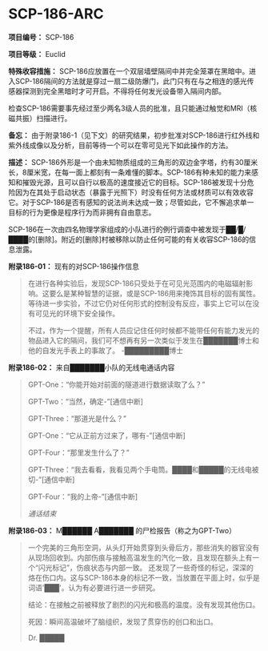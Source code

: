 # SCP-186-ARC
                        


**项目编号：** SCP-186

**项目等级：** Euclid

**特殊收容措施：** SCP-186应放置在一个双层墙壁隔间中并完全笼罩在黑暗中。进入SCP-186隔间的方法就是穿过一扇二级防爆门，此门只有在与之相连的感光传感器探测到完全黑暗时才可开启。不得将任何发光设备带入隔间内部。

检查SCP-186需要事先经过至少两名3级人员的批准，且只能通过触觉和MRI（核磁共振）扫描进行。

**备忘：** 由于附录186-1（见下文）的研究结果，初步批准对SCP-186进行红外线和紫外线成像以及分析，目前等待一个可以在零可见光下如此操作的方法。

**描述：** SCP-186外形是一个由未知物质组成的三角形的双边金字塔，约有30厘米长，8厘米宽，在每一面上都刻有一条难懂的脚本。SCP-186有种未知的能力来感知和摧毁光源，且可以自行以极高的速度接近它的目标。SCP-186被发现十分危险因为在其处于启动状态（暴露于光照下）时没有任何方法或材质可以有效收容它。对于SCP-186是否有感知的说法尚未达成一致；尽管如此，它不懈追求单一目标的行为更像是程序行为而非拥有自由意志。

SCP-186在一次由四名物理学家组成的小队进行的例行调查中被发现于██/█/████的[删除]。附近的[删除]村被移除以防止任何可能的有关收容SCP-186的信息泄露。

**附录186-01：** 现有的对SCP-186操作信息


> 在进行各种实验后，发现SCP-186只受处于在可见光范围内的电磁辐射影响。这要么是某种智慧的证据，或是SCP-186用来掩饰其目标的固有属性。等待进一步实验，不过它仍对任何形式的控制没有反应，事实上它可以在没有可见光的环境下安全操作。
> 
> 不过，作为一个提醒，所有人员应记住任何时候都不能带任何有能力发光的物品进入它的隔间，我们可不想再有另一次类似于发生在███████博士和他的自发光手表上的事故了。
-█████████博士
> 

**附录186-02：** 来自███████小队的无线电通话内容


> GPT-One：“你能开始对前面的隧道进行数据读取了么？”
> 
> GPT-Two：“当然，确定-”[通信中断]
> 
> GPT-Three：“那道光是什么？”
> 
> GPT-One：“它从正前方过来了，哪有-”[通信中断]
> 
> GPT-Four：“那里发生什么了？”
> 
> GPT-Three：“我去看看，我看见两个手电筒。████和█████的无线电被切-”[通信中断]
> 
> GPT-Four：“我的上帝-”[通信中断]
> 
> *通话结束* 
> 

**附录186-03：** M██████ A███████ 的尸检报告（称之为GPT-Two）


> 一个完美的三角形空洞，从头灯开始贯穿到头骨后方，那些消失的器官没有从现场回收到。内部伤痕与接触高温发生的汽化一致，且发现在额头上有一个“闪光标记”，伤痕状态与内部一致。
还发现了一些奇怪的标记，深深的烙在伤口内。这与SCP-186本身的标记不一致，当放置在平面上时，似乎是词语'███'。认为有必要进行进一步研究。
> 
> 结论：在接触之前被释放了剧烈的闪光和极高的温度。没有发现其他伤口。
> 
> 死因：瞬间高温破坏了脑组织，发现了贯穿伤的创口和出口。
> 
> Dr. █████
> 



                    